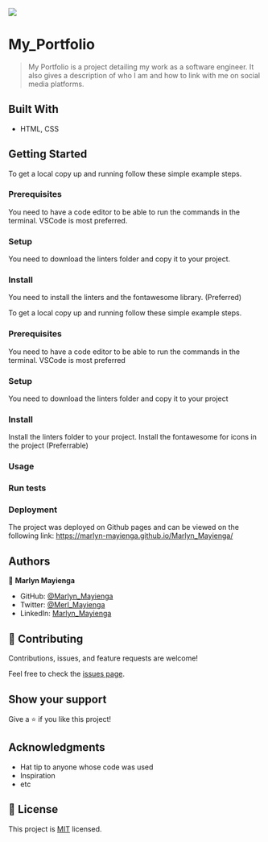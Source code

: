 ![](https://img.shields.io/badge/Microverse-blueviolet)

# My_Portfolio

> My Portfolio is a project detailing my work as a software engineer. It also gives a description of who I am and how to link with me on social media platforms.


## Built With

- HTML, CSS


## Getting Started


To get a local copy up and running follow these simple example steps.

### Prerequisites
You need to have a code editor to be able to run the commands in the terminal. VSCode is most preferred.

### Setup
You need to download the linters folder and copy it to your project.

### Install
You need to install the linters and the fontawesome library. (Preferred)

To get a local copy up and running follow these simple example steps.

### Prerequisites
You need to have a code editor to be able to run the commands in the terminal. VSCode is most preferred

### Setup
You need to download the linters folder and copy it to your project

### Install
Install the linters folder to your project.
Install the fontawesome for icons in the project (Preferrable)



### Usage

### Run tests


### Deployment
The project  was deployed on Github pages and can be viewed on the following link: https://marlyn-mayienga.github.io/Marlyn_Mayienga/



## Authors

👤 **Marlyn Mayienga**

- GitHub: [@Marlyn_Mayienga](https://github.com/Marlyn_Mayienga)
- Twitter: [@Merl_Mayienga](https://twitter.com/Merl_Mayienga)
- LinkedIn: [Marlyn_Mayienga](https://linkedin.com/in/Marlyn_Mayienga)



## 🤝 Contributing

Contributions, issues, and feature requests are welcome!

Feel free to check the [issues page](../../issues/).

## Show your support

Give a ⭐️ if you like this project!

## Acknowledgments

- Hat tip to anyone whose code was used
- Inspiration
- etc

## 📝 License

This project is [MIT](./MIT.md) licensed.
